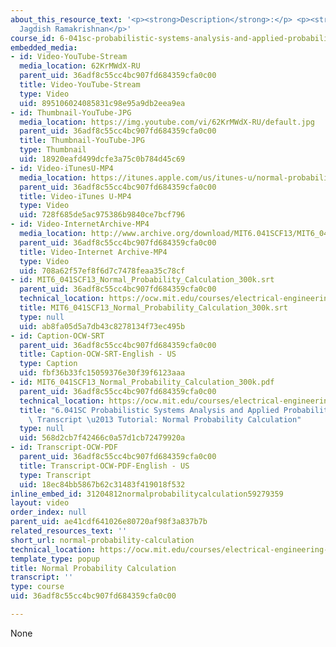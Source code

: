 ```yaml
---
about_this_resource_text: '<p><strong>Description</strong>:</p> <p><strong>Instructor</strong>:
  Jagdish Ramakrishnan</p>'
course_id: 6-041sc-probabilistic-systems-analysis-and-applied-probability-fall-2013
embedded_media:
- id: Video-YouTube-Stream
  media_location: 62KrMWdX-RU
  parent_uid: 36adf8c55cc4bc907fd684359cfa0c00
  title: Video-YouTube-Stream
  type: Video
  uid: 895106024085831c98e95a9db2eea9ea
- id: Thumbnail-YouTube-JPG
  media_location: https://img.youtube.com/vi/62KrMWdX-RU/default.jpg
  parent_uid: 36adf8c55cc4bc907fd684359cfa0c00
  title: Thumbnail-YouTube-JPG
  type: Thumbnail
  uid: 18920eafd499dcfe3a75c0b784d45c69
- id: Video-iTunesU-MP4
  media_location: https://itunes.apple.com/us/itunes-u/normal-probability-calculation/id814580809?i=249378305
  parent_uid: 36adf8c55cc4bc907fd684359cfa0c00
  title: Video-iTunes U-MP4
  type: Video
  uid: 728f685de5ac975386b9840ce7bcf796
- id: Video-InternetArchive-MP4
  media_location: http://www.archive.org/download/MIT6.041SCF13/MIT6_041SCF13_Normal_Probability_Calculation_300k.mp4
  parent_uid: 36adf8c55cc4bc907fd684359cfa0c00
  title: Video-Internet Archive-MP4
  type: Video
  uid: 708a62f57ef8f6d7c7478feaa35c78cf
- id: MIT6_041SCF13_Normal_Probability_Calculation_300k.srt
  parent_uid: 36adf8c55cc4bc907fd684359cfa0c00
  technical_location: https://ocw.mit.edu/courses/electrical-engineering-and-computer-science/6-041sc-probabilistic-systems-analysis-and-applied-probability-fall-2013/resource-index/normal-probability-calculation/MIT6_041SCF13_Normal_Probability_Calculation_300k.srt
  title: MIT6_041SCF13_Normal_Probability_Calculation_300k.srt
  type: null
  uid: ab8fa05d5a7db43c8278134f73ec495b
- id: Caption-OCW-SRT
  parent_uid: 36adf8c55cc4bc907fd684359cfa0c00
  title: Caption-OCW-SRT-English - US
  type: Caption
  uid: fbf36b33fc15059376e30f39f6123aaa
- id: MIT6_041SCF13_Normal_Probability_Calculation_300k.pdf
  parent_uid: 36adf8c55cc4bc907fd684359cfa0c00
  technical_location: https://ocw.mit.edu/courses/electrical-engineering-and-computer-science/6-041sc-probabilistic-systems-analysis-and-applied-probability-fall-2013/resource-index/normal-probability-calculation/MIT6_041SCF13_Normal_Probability_Calculation_300k.pdf
  title: "6.041SC Probabilistic Systems Analysis and Applied Probability, Fall 2013\
    \ Transcript \u2013 Tutorial: Normal Probability Calculation"
  type: null
  uid: 568d2cb7f42466c0a57d1cb72479920a
- id: Transcript-OCW-PDF
  parent_uid: 36adf8c55cc4bc907fd684359cfa0c00
  title: Transcript-OCW-PDF-English - US
  type: Transcript
  uid: 18ec84bb5867b62c31483f419018f532
inline_embed_id: 31204812normalprobabilitycalculation59279359
layout: video
order_index: null
parent_uid: ae41cdf641026e80720af98f3a837b7b
related_resources_text: ''
short_url: normal-probability-calculation
technical_location: https://ocw.mit.edu/courses/electrical-engineering-and-computer-science/6-041sc-probabilistic-systems-analysis-and-applied-probability-fall-2013/resource-index/normal-probability-calculation
template_type: popup
title: Normal Probability Calculation
transcript: ''
type: course
uid: 36adf8c55cc4bc907fd684359cfa0c00

---
```

None